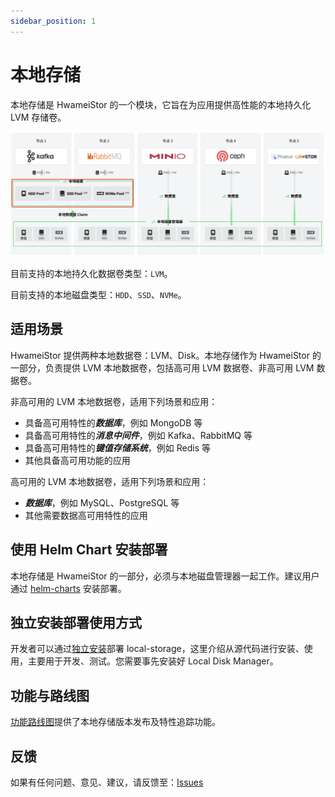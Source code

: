 ```yaml
---
sidebar_position: 1
---
```


# 本地存储

本地存储是 HwameiStor 的一个模块，它旨在为应用提供高性能的本地持久化 LVM 存储卷。

![本地存储架构图.png](../images/localstor.png)

目前支持的本地持久化数据卷类型：`LVM`。

目前支持的本地磁盘类型：`HDD`、`SSD`、`NVMe`。

## 适用场景

HwameiStor 提供两种本地数据卷：LVM、Disk。本地存储作为 HwameiStor 的一部分，负责提供 LVM 本地数据卷，包括高可用 LVM 数据卷、非高可用 LVM 数据卷。

非高可用的 LVM 本地数据卷，适用下列场景和应用：

- 具备高可用特性的***数据库***，例如 MongoDB 等
- 具备高可用特性的***消息中间件***，例如 Kafka、RabbitMQ 等
- 具备高可用特性的***键值存储系统***，例如 Redis 等
- 其他具备高可用功能的应用

高可用的 LVM 本地数据卷，适用下列场景和应用：

- ***数据库***，例如 MySQL、PostgreSQL 等
- 其他需要数据高可用特性的应用

## 使用 Helm Chart 安装部署

本地存储是 HwameiStor 的一部分，必须与本地磁盘管理器一起工作。建议用户通过 [helm-charts](../02installation/01helm-chart.md) 安装部署。

## 独立安装部署使用方式

开发者可以通过[独立安装](../02installation/02install.md)部署 local-storage，这里介绍从源代码进行安装、使用，主要用于开发、测试。您需要事先安装好 Local Disk Manager。

## 功能与路线图

[功能路线图](https://github.com/hwameistor/local-storage/blob/main/doc/roadmap_zh.md)提供了本地存储版本发布及特性追踪功能。

## 反馈

如果有任何问题、意见、建议，请反馈至：[Issues](https://github.com/hwameistor/local-storage/issues)
